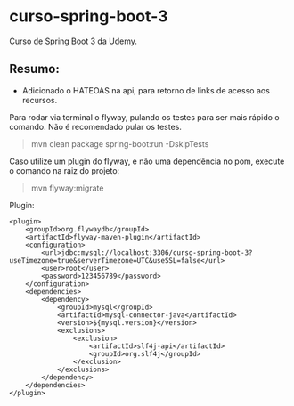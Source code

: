 # curso-spring-boot-3
Curso de Spring Boot 3 da Udemy.
## Resumo:
 * Adicionado o HATEOAS na api, para retorno de links de acesso aos recursos.

Para rodar via terminal o flyway, pulando os testes para ser mais rápido o comando. Não é recomendado pular os testes.
> mvn clean package spring-boot:run -DskipTests

Caso utilize um plugin do flyway, e não uma dependência no pom, execute o comando na raiz do projeto:
> mvn flyway:migrate

Plugin:
```
<plugin>
    <groupId>org.flywaydb</groupId>
    <artifactId>flyway-maven-plugin</artifactId>
    <configuration>
        <url>jdbc:mysql://localhost:3306/curso-spring-boot-3?useTimezone=true&serverTimezone=UTC&useSSL=false</url>
        <user>root</user>
        <password>123456789</password>
    </configuration>
    <dependencies>
        <dependency>
            <groupId>mysql</groupId>
            <artifactId>mysql-connector-java</artifactId>
            <version>${mysql.version}</version>
            <exclusions>
                <exclusion>
                    <artifactId>slf4j-api</artifactId>
                    <groupId>org.slf4j</groupId>
                </exclusion>
            </exclusions>
        </dependency>
    </dependencies>
</plugin> 
```
